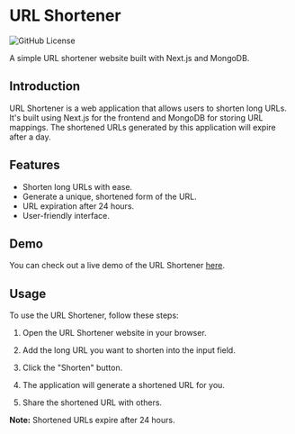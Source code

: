 # URL Shortener

![GitHub License](https://img.shields.io/badge/license-MIT-blue.svg)

A simple URL shortener website built with Next.js and MongoDB.

## Introduction

URL Shortener is a web application that allows users to shorten long URLs. It's built using Next.js for the frontend and MongoDB for storing URL mappings. The shortened URLs generated by this application will expire after a day.

## Features

-   Shorten long URLs with ease.
-   Generate a unique, shortened form of the URL.
-   URL expiration after 24 hours.
-   User-friendly interface.

## Demo

You can check out a live demo of the URL Shortener [here](url-shortener.prastut.com.np).

## Usage

To use the URL Shortener, follow these steps:

1. Open the URL Shortener website in your browser.

2. Add the long URL you want to shorten into the input field.

3. Click the "Shorten" button.

4. The application will generate a shortened URL for you.

5. Share the shortened URL with others.

**Note:** Shortened URLs expire after 24 hours.

